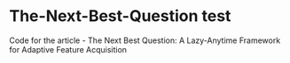 # The-Next-Best-Question test
Code for the article - The Next Best Question: A Lazy-Anytime Framework for Adaptive Feature Acquisition
